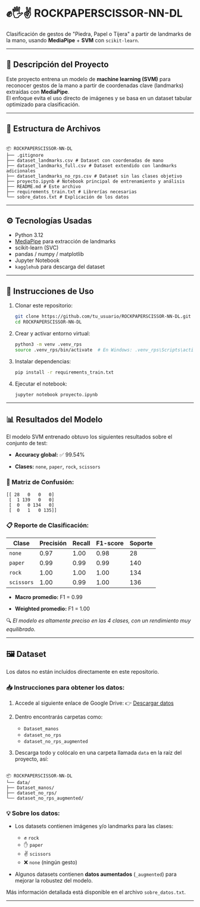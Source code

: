 # ✊🖐✌ ROCKPAPERSCISSOR-NN-DL

Clasificación de gestos de "Piedra, Papel o Tijera" a partir de landmarks de la mano, usando **MediaPipe** + **SVM** con `scikit-learn`.

---

## 🧠 Descripción del Proyecto

Este proyecto entrena un modelo de **machine learning (SVM)** para reconocer gestos de la mano a partir de coordenadas clave (landmarks) extraídas con **MediaPipe**.  
El enfoque evita el uso directo de imágenes y se basa en un dataset tabular optimizado para clasificación.

---

## 📁 Estructura de Archivos

```

📦 ROCKPAPERSCISSOR-NN-DL  
├── .gitignore  
├── dataset_landmarks.csv # Dataset con coordenadas de mano  
├── dataset_landmarks_full.csv # Dataset extendido con landmarks adicionales  
├── dataset_landmarks_no_rps.csv # Dataset sin las clases objetivo  
├── proyecto.ipynb # Notebook principal de entrenamiento y análisis  
├── README.md # Este archivo  
├── requirements_train.txt # Librerías necesarias  
└── sobre_datos.txt # Explicación de los datos

```

---

## ⚙️ Tecnologías Usadas

- Python 3.12
- [MediaPipe](https://google.github.io/mediapipe/) para extracción de landmarks
- scikit-learn (SVC)
- pandas / numpy / matplotlib
- Jupyter Notebook
- `kagglehub` para descarga del dataset

---

## 🚀 Instrucciones de Uso

1. Clonar este repositorio:
   ```bash
   git clone https://github.com/tu_usuario/ROCKPAPERSCISSOR-NN-DL.git
   cd ROCKPAPERSCISSOR-NN-DL
	```

2. Crear y activar entorno virtual:
    
    ```bash
    python3 -m venv .venv_rps
    source .venv_rps/bin/activate  # En Windows: .venv_rps\Scripts\activate
    ```
    
3. Instalar dependencias:
    
    ```bash
    pip install -r requirements_train.txt
    ```
    
4. Ejecutar el notebook:
    
    ```bash
    jupyter notebook proyecto.ipynb
    ```
    

---

## 📊 Resultados del Modelo

El modelo SVM entrenado obtuvo los siguientes resultados sobre el conjunto de test:

- **Accuracy global:** ✅ 99.54%
    
- **Clases:** `none`, `paper`, `rock`, `scissors`
    

### 📌 Matriz de Confusión:

```
[[ 28   0   0   0]
 [  1 139   0   0]
 [  0   0 134   0]
 [  0   1   0 135]]
```

### 📋 Reporte de Clasificación:

|Clase|Precisión|Recall|F1-score|Soporte|
|---|---|---|---|---|
|`none`|0.97|1.00|0.98|28|
|`paper`|0.99|0.99|0.99|140|
|`rock`|1.00|1.00|1.00|134|
|`scissors`|1.00|0.99|1.00|136|

- **Macro promedio:** F1 = 0.99
    
- **Weighted promedio:** F1 = 1.00
    

🔍 _El modelo es altamente preciso en las 4 clases, con un rendimiento muy equilibrado._

---

## 🖼️ Dataset

Los datos no están incluidos directamente en este repositorio.

### 📥 Instrucciones para obtener los datos:

1. Accede al siguiente enlace de Google Drive:
   👉 [Descargar datos](https://drive.google.com/drive/folders/1VNuNvp-isfi-axu9RFENX2F12TG_ehVw?usp=sharing)

2. Dentro encontrarás carpetas como:
   - `Dataset_manos`
   - `dataset_no_rps`
   - `dataset_no_rps_augmented`

1. Descarga todo y colócalo en una carpeta llamada `data` en la raíz del proyecto, así:

```

📦 ROCKPAPERSCISSOR-NN-DL  
└── data/  
├── Dataset_manos/  
├── dataset_no_rps/  
└── dataset_no_rps_augmented/

```

### 💡 Sobre los datos:

- Los datasets contienen imágenes y/o landmarks para las clases:
  - ✊ `rock`
  - ✋ `paper`
  - ✌️ `scissors`
  - ❌ `none` (ningún gesto)

- Algunos datasets contienen **datos aumentados** (`_augmented`) para mejorar la robustez del modelo.

Más información detallada está disponible en el archivo `sobre_datos.txt`.

---
